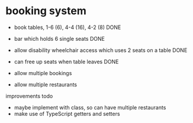 # booking system
- book tables, 1-6 (6), 4-4 (16), 4-2 (8) DONE
- bar which holds 6 single seats DONE
- allow disability wheelchair access which 
  uses 2 seats on a table DONE
- can free up seats when table leaves DONE

- allow multiple bookings
- allow multiple restaurants


improvements todo
- maybe implement with class, so can have multiple restaurants
- make use of TypeScript getters and setters